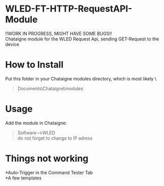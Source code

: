 # WLED-FT-HTTP-RequestAPI-Module
!!WORK IN PROGRESS, MIGHT HAVE SOME BUGS!! \
Chataigne module for the WLED Request Api, sending GET-Request to the device 


# How to Install
Put this folder in your Chataigne modules directory, which is most likely \
>Documents\Chataigne\modules


# Usage
Add the module in Chataigne:
>Software-->WLED \
>do not forget to change to IP adress 


# Things not working
*Auto-Trigger in the Command Tester Tab \
*A few templates
